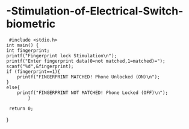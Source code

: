 # -Stimulation-of-Electrical-Switch-biometric  


     #include <stdio.h>
    int main() {
    int fingerprint;
    printf("Fingerprint lock Stimulation\n");
    printf("Enter fingerprint data(0=not matched,1=matched)=");
    scanf("%d",&fingerprint);
    if (fingerprint==1){
        printf("FINGERPRINT MATCHED! Phone Unlocked (ON)\n");
    }
    else{
        printf("FINGERPRINT NOT MATCHED! Phone Locked (OFF)\n");
            }
      
     return 0;
}
